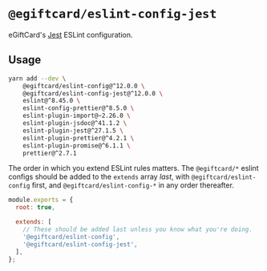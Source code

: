 # `@egiftcard/eslint-config-jest`

eGiftCard's [Jest](https://jestjs.io/) ESLint configuration.

## Usage

```bash
yarn add --dev \
    @egiftcard/eslint-config@^12.0.0 \
    @egiftcard/eslint-config-jest@^12.0.0 \
    eslint@^8.45.0 \
    eslint-config-prettier@^8.5.0 \
    eslint-plugin-import@~2.26.0 \
    eslint-plugin-jsdoc@^41.1.2 \
    eslint-plugin-jest@^27.1.5 \
    eslint-plugin-prettier@^4.2.1 \
    eslint-plugin-promise@^6.1.1 \
    prettier@^2.7.1
```

The order in which you extend ESLint rules matters.
The `@egiftcard/*` eslint configs should be added to the `extends` array _last_,
with `@egiftcard/eslint-config` first, and `@egiftcard/eslint-config-*` in any
order thereafter.

```js
module.exports = {
  root: true,

  extends: [
    // These should be added last unless you know what you're doing.
    '@egiftcard/eslint-config',
    '@egiftcard/eslint-config-jest',
  ],
};
```
